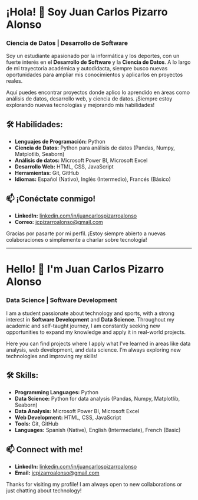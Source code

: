 # ¡Hola! 👋 Soy Juan Carlos Pizarro Alonso

### Ciencia de Datos | Desarrollo de Software

Soy un estudiante apasionado por la informática y los deportes, con un fuerte interés en el **Desarrollo de Software** y la **Ciencia de Datos**. A lo largo de mi trayectoria académica y autodidacta, siempre busco nuevas oportunidades para ampliar mis conocimientos y aplicarlos en proyectos reales.

Aquí puedes encontrar proyectos donde aplico lo aprendido en áreas como análisis de datos, desarrollo web, y ciencia de datos. ¡Siempre estoy explorando nuevas tecnologías y mejorando mis habilidades!

## 🛠️ Habilidades:
- **Lenguajes de Programación:** Python
- **Ciencia de Datos:** Python para análisis de datos (Pandas, Numpy, Matplotlib, Seaborn)
- **Análisis de datos:** Microsoft Power BI, Microsoft Excel
- **Desarrollo Web:** HTML, CSS, JavaScript
- **Herramientas:** Git, GitHub
- **Idiomas:** Español (Nativo), Inglés (Intermedio), Francés (Básico)

## 📫 ¡Conéctate conmigo!
- **LinkedIn:** [linkedin.com/in/juancarlospizarroalonso](https://www.linkedin.com/in/juancarlospizarroalonso/)
- **Correo:** jcpizarroalonso@gmail.com

Gracias por pasarte por mi perfil. ¡Estoy siempre abierto a nuevas colaboraciones o simplemente a charlar sobre tecnología!

---

# Hello! 👋 I'm Juan Carlos Pizarro Alonso

### Data Science | Software Development

I am a student passionate about technology and sports, with a strong interest in **Software Development** and **Data Science**. Throughout my academic and self-taught journey, I am constantly seeking new opportunities to expand my knowledge and apply it in real-world projects.

Here you can find projects where I apply what I've learned in areas like data analysis, web development, and data science. I’m always exploring new technologies and improving my skills!

## 🛠️ Skills:
- **Programming Languages:** Python
- **Data Science:** Python for data analysis (Pandas, Numpy, Matplotlib, Seaborn)
- **Data Analysis:** Microsoft Power BI, Microsoft Excel
- **Web Development:** HTML, CSS, JavaScript
- **Tools:** Git, GitHub
- **Languages:** Spanish (Native), English (Intermediate), French (Basic)

## 📫 Connect with me!
- **LinkedIn:** [linkedin.com/in/juancarlospizarroalonso](https://www.linkedin.com/in/juancarlospizarroalonso/)
- **Email:** jcpizarroalonso@gmail.com

Thanks for visiting my profile! I am always open to new collaborations or just chatting about technology!



